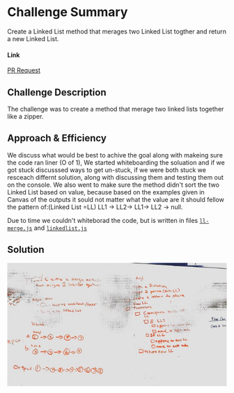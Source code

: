 # Challenge Summary
Create a Linked List method that merages two Linked List togther and return a new Linked List.
#### Link
[PR Request](https://github.com/liz-kavalski-401-advanced-javascript/data-structures-and-algorithms/pull/4/)

## Challenge Description
The challenge was to create a method that merage two linked lists together like a zipper.

## Approach & Efficiency
We discuss what would be best to achive the goal along with makeing sure the code ran liner (O of 1), We started whiteboarding the soluation and if we got stuck discusssed ways to get un-stuck, if we were both stuck we resceach differnt solution, along with discussing them and testing them out on the console. We also went to make sure the method didn't sort the two Linked List based on value, because based on the examples given in Canvas of the outputs it sould not matter what the value are it should fellow the pattern of:(Linked List =LL) LL1 -> LL2-> LL1-> LL2 -> null. 

Due to time we couldn't whiteborad the code, but is written in files [`ll-merge.js`](https://github.com/liz-kavalski-401-advanced-javascript/data-structures-and-algorithms/blob/master/challenges/llMerge/ll-merge.js) and [`linkedlist.js`](https://github.com/liz-kavalski-401-advanced-javascript/data-structures-and-algorithms/blob/master/linkedList/linkedlist.js)

## Solution
![whiteboard](https://github.com/liz-kavalski-401-advanced-javascript/pictures/blob/master/images/challenge-8%20small.jpg)
